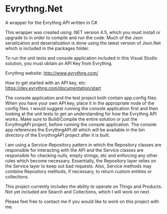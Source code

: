 Evrythng.Net
============

A wrapper for the Evrythng API written in C#

This wrapper was created using .NET version 4.5, which you must install or upgrade to in order to compile and run the code.  Much of the Json serialization and deserialization is done using the latest version of Json.Net which is included in the packages folder.

To run the unit tests and console application included in this Visual Studio solution, you must obtain an API Key from Evrythng.

Evrythng website: http://www.evrythng.com/

How to get started with an API key, etc:  https://dev.evrythng.com/documentation/start

The console application and the test project both contain app.config files.  When you have your own API key, place it in the appropriate node of the config files.  I would suggest running the console application first and then looking at the unit tests to get an understanding for how the Evrythng API works.  Make sure to Build/Compile the entire solution or just the EvrythngAPI project, before running the console application.  The console app references the EvrythngAPI.dll which will be available in the bin directory of the EvrythngAPI project after it is built.

I am using a Service-Repository pattern in which the Repository classes are responsible for interacting with the API and the Service classes are responsible for checking nulls, empty strings, etc and enforcing any other rules which become necessary.  Essentially, the Repository layer relies on the Service layer to keep out bad requests.  Also, Service methods may combine Repository methods, if necessary, to return custom entities or collections.

This project currently includes the ability to operate on Thngs and Products.  Not yet included are Search and Collections, which I will work on next.

Please feel free to contact me if you would like to work on this project with me.
